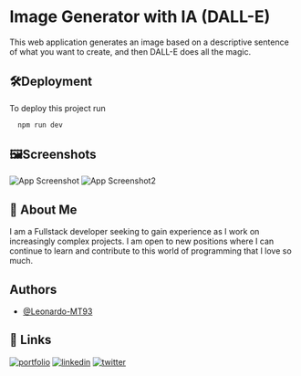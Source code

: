 
# Image Generator with IA (DALL-E)

This web application generates an image based on a descriptive sentence of what you want to create, and then DALL-E does all the magic.



## 🛠Deployment

To deploy this project run

```bash
  npm run dev
```


## 🖼Screenshots

![App Screenshot](https://ibb.co/nPLdWJS/screenshot1.png)
![App Screenshot2](https://ibb.co/ryQLNRX/screenshot2.png)

## 🚀 About Me
I am a Fullstack developer seeking to gain experience as I work on increasingly complex projects. I am open to new positions where I can continue to learn and contribute to this world of programming that I love so much.
## Authors

- [@Leonardo-MT93](https://github.com/Leonardo-MT93)


## 🔗 Links
[![portfolio](https://img.shields.io/badge/my_portfolio-000?style=for-the-badge&logo=ko-fi&logoColor=white)](https://portfolio2022-leonardo-mt93.vercel.app/)
[![linkedin](https://img.shields.io/badge/linkedin-0A66C2?style=for-the-badge&logo=linkedin&logoColor=white)](https://www.linkedin.com/in/leonardo-manuel-tolaba/)
[![twitter](https://img.shields.io/badge/twitter-1DA1F2?style=for-the-badge&logo=twitter&logoColor=white)](https://twitter.com/LeonardoTolaba6)

